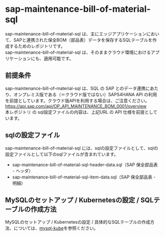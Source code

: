 # sap-maintenance-bill-of-material-sql
sap-maintenance-bill-of-material-sql は、主にエッジアプリケーションにおいて、SAPと連携された保全BOM（部品表）データを保存するSQLテーブルを作成するためのレポジトリです。  
sap-maintenance-bill-of-material-sql は、そのままクラウド環境におけるアプリケーションにも、適用可能です。  

## 前提条件  
sap-maintenance-bill-of-material-sql は、SQL の SAP とのデータ連携にあたり、オンプレミス版である（＝クラウド版ではない）SAPS4HANA API の利用を前提としています。クラウド版APIを利用する場合は、ご注意ください。  
https://api.sap.com/api/OP_API_MAINTENANCE_BOM_0001/overview  
本レポジトリ の sql設定ファイルの内容は、上記URL の API 仕様を前提としています。  

## sqlの設定ファイル
sap-maintenance-bill-of-material-sql には、sqlの設定ファイルとして、sqlの設定ファイルとして以下のsqlファイルが含まれています。  

* sap-maintenance-bill-of-material-sql-header-data.sql（SAP 保全部品表 - ヘッダ）
* sap-maintenance-bill-of-material-sql-item-data.sql（SAP 保全部品表 - 明細）

## MySQLのセットアップ / Kubernetesの設定 / SQLテーブルの作成方法
MySQLのセットアップ / Kubernetesの設定 / 具体的なSQLテーブルの作成方法、については、[mysql-kube](https://github.com/latonaio/mysql-kube)を参照ください。